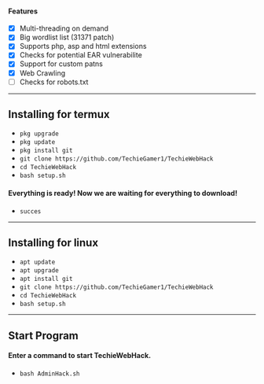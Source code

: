 

#### Features
- [x] Multi-threading on demand
- [x] Big wordlist list (31371 patch)
- [x] Supports php, asp and html extensions
- [x] Checks for potential EAR vulnerabilite
- [x] Support for custom patns
- [x] Web Crawling
- [ ] Checks for robots.txt

---
## Installing for termux

* `pkg upgrade`
* `pkg update`
* `pkg install git`
* `git clone https://github.com/TechieGamer1/TechieWebHack`
* `cd TechieWebHack`
* `bash setup.sh`

#### Everything is ready! Now we are waiting for everything to download!
 * `succes`

---
## Installing for linux

* `apt update`
* `apt upgrade`
* `apt install git`
* `git clone https://github.com/TechieGamer1/TechieWebHack`
* `cd TechieWebHack`
* `bash setup.sh`

---
## Start Program
#### Enter a command to start TechieWebHack.

* `bash AdminHack.sh`

